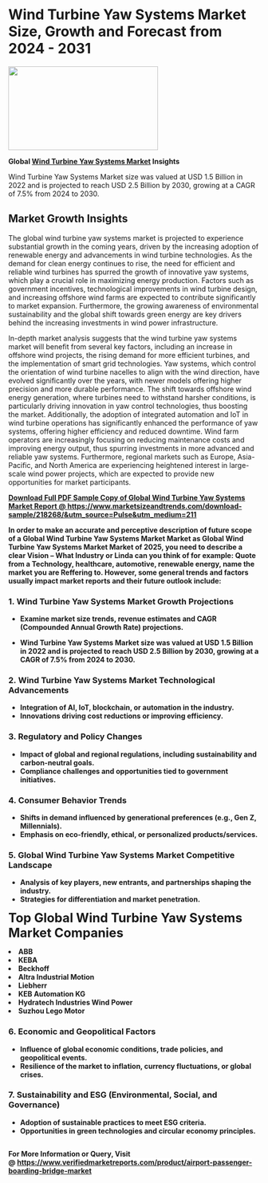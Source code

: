 <H1>Wind Turbine Yaw Systems Market Size, Growth and Forecast from 2024 - 2031</H1><img class="aligncenter size-medium wp-image-584254" src="https://thirdeyenews.in/wp-content/uploads/2024/09/Global-Market-Research-300x168.jpeg" alt="" width="300" height="168" /><p><strong>Global&nbsp;<a href="https://www.marketsizeandtrends.com/download-sample/218268/&amp;utm_source=Pulse&amp;utm_medium=211">Wind Turbine Yaw Systems Market</a> Insights</strong></p><p>Wind Turbine Yaw Systems Market size was valued at USD 1.5 Billion in 2022 and is projected to reach USD 2.5 Billion by 2030, growing at a CAGR of 7.5% from 2024 to 2030.</p><p><h2>Market Growth Insights</h2> <p>The global wind turbine yaw systems market is projected to experience substantial growth in the coming years, driven by the increasing adoption of renewable energy and advancements in wind turbine technologies. As the demand for clean energy continues to rise, the need for efficient and reliable wind turbines has spurred the growth of innovative yaw systems, which play a crucial role in maximizing energy production. Factors such as government incentives, technological improvements in wind turbine design, and increasing offshore wind farms are expected to contribute significantly to market expansion. Furthermore, the growing awareness of environmental sustainability and the global shift towards green energy are key drivers behind the increasing investments in wind power infrastructure.</p> <p><strong><a href="#"></a></strong></p> <p>In-depth market analysis suggests that the wind turbine yaw systems market will benefit from several key factors, including an increase in offshore wind projects, the rising demand for more efficient turbines, and the implementation of smart grid technologies. Yaw systems, which control the orientation of wind turbine nacelles to align with the wind direction, have evolved significantly over the years, with newer models offering higher precision and more durable performance. The shift towards offshore wind energy generation, where turbines need to withstand harsher conditions, is particularly driving innovation in yaw control technologies, thus boosting the market. Additionally, the adoption of integrated automation and IoT in wind turbine operations has significantly enhanced the performance of yaw systems, offering higher efficiency and reduced downtime. Wind farm operators are increasingly focusing on reducing maintenance costs and improving energy output, thus spurring investments in more advanced and reliable yaw systems. Furthermore, regional markets such as Europe, Asia-Pacific, and North America are experiencing heightened interest in large-scale wind power projects, which are expected to provide new opportunities for market participants.</p> <p><strong><a href="#"></p><p><span class=""><strong>Download Full PDF Sample Copy of Global Wind Turbine Yaw Systems Market Report</strong> @ <a href="https://www.marketsizeandtrends.com/download-sample/218268/&amp;utm_source=Pulse&amp;utm_medium=211" target="_blank">https://www.marketsizeandtrends.com/download-sample/218268/&amp;utm_source=Pulse&amp;utm_medium=211</a></span></p><p>In order to make an accurate and perceptive description of future scope of a Global&nbsp;Wind Turbine Yaw Systems Market Market as Global&nbsp;Wind Turbine Yaw Systems Market Market of 2025, you need to describe a clear Vision &ndash; What Industry or Linda can you think of for example: Quote from a Technology, healthcare, automotive, renewable energy, name the market you are Reffering to. However, some general trends and factors usually impact market reports and their future outlook include:</p><h3>1.&nbsp;<strong>Wind Turbine Yaw Systems Market Growth Projections</strong></h3><ul><li>Examine market size trends, revenue estimates and CAGR (Compounded Annual Growth Rate) projections.</li><li><p>Wind Turbine Yaw Systems Market size was valued at USD 1.5 Billion in 2022 and is projected to reach USD 2.5 Billion by 2030, growing at a CAGR of 7.5% from 2024 to 2030.</p></li></ul><h3>2.&nbsp;<strong>Wind Turbine Yaw Systems Market Technological Advancements</strong></h3><ul><li>Integration of AI, IoT, blockchain, or automation in the industry.</li><li>Innovations driving cost reductions or improving efficiency.</li></ul><h3>3.&nbsp;<strong>Regulatory and Policy Changes</strong></h3><ul><li>Impact of global and regional regulations, including sustainability and carbon-neutral goals.</li><li>Compliance challenges and opportunities tied to government initiatives.</li></ul><h3>4.&nbsp;<strong>Consumer Behavior Trends</strong></h3><ul><li>Shifts in demand influenced by generational preferences (e.g., Gen Z, Millennials).</li><li>Emphasis on eco-friendly, ethical, or personalized products/services.</li></ul><h3>5.&nbsp;<strong>Global Wind Turbine Yaw Systems Market Competitive Landscape</strong></h3><ul><li>Analysis of key players, new entrants, and partnerships shaping the industry.</li><li>Strategies for differentiation and market penetration.</li></ul><p data-pm-slice="1 1 []"><span style="color: inherit; font-family: inherit; font-size: 25px;">Top Global Wind Turbine Yaw Systems Market Companies</span></p><div class="" data-test-id=""><p><li>ABB</li><li> KEBA</li><li> Beckhoff</li><li> Altra Industrial Motion</li><li> Liebherr</li><li> KEB Automation KG</li><li> Hydratech Industries Wind Power</li><li> Suzhou Lego Motor</li></p></div><h3>6.&nbsp;<strong>Economic and Geopolitical Factors</strong></h3><ul><li>Influence of global economic conditions, trade policies, and geopolitical events.</li><li>Resilience of the market to inflation, currency fluctuations, or global crises.</li></ul><h3>7.&nbsp;<strong>Sustainability and ESG (Environmental, Social, and Governance)</strong></h3><ul><li>Adoption of sustainable practices to meet ESG criteria.</li><li>Opportunities in green technologies and circular economy principles.</li></ul><h2><strong style="font-size: 14px;">For More Information or Query, Visit @&nbsp;</strong><a style="background-color: #ffffff; font-size: 14px;" href="https://www.marketsizeandtrends.com/report/wind-turbine-yaw-systems-market/" target="_blank">https://www.verifiedmarketreports.com/product/airport-passenger-boarding-bridge-market</a></h2>
